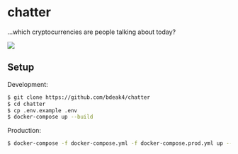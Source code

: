 # chatter

...which cryptocurrencies are people talking about today?

[![](https://bdeak.net/img/chatter.png)](https://chatter.bdeak.net)

## Setup

Development:

```bash
$ git clone https://github.com/bdeak4/chatter
$ cd chatter
$ cp .env.example .env
$ docker-compose up --build
```

Production:

```bash
$ docker-compose -f docker-compose.yml -f docker-compose.prod.yml up --build -d
```
